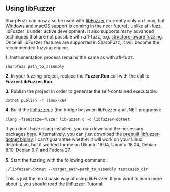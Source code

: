 ## Using libFuzzer

SharpFuzz can now also be used with [libFuzzer] (currently
only on Linux, but Windows and macOS support is coming in
the near future). Unlike afl-fuzz, libFuzzer is under active
development. It also supports many advanced techniques that
are not possible with afl-fuzz, e.g. [structure-aware fuzzing].
Once all libFuzzer features are supported in SharpFuzz, it will
become the recommended fuzzing engine.

**1.** Instrumentation process remains the same as with afl-fuzz:

```shell
sharpfuzz path_to_assembly
```

**2.** In your fuzzing project, replace the **Fuzzer.Run**
call with the call to **Fuzzer.LibFuzzer.Run**.

**3.** Publish the project in order to generate the
self-contained executable:

```shell
dotnet publish -r linux-x64
```

**4.** Build the [libFuzzer.c] (the bridge between
libFuzzer and .NET programs):

```shell
clang -fsanitize=fuzzer libFuzzer.c -o libfuzzer-dotnet
```

If you don't have clang installed, you can download the
necessary packages [here]. Alternatively, you can just
download the [prebuilt libfuzzer-dotnet binary]. I can't
guarantee whether it will work on your Linux distribution,
but it worked for me on Ubuntu 16.04, Ubuntu 18.04,
Debian 8.10, Debian 9.7, and Fedora 27.

**5.** Start the fuzzing with the following command:

```shell
./libfuzzer-dotnet --target_path=path_to_assembly testcases_dir
```

This is just the most basic way of using libFuzzer.
If you want to learn more about it, you should read
the [libFuzzer Tutorial].

[libFuzzer]: http://llvm.org/docs/LibFuzzer.html
[structure-aware fuzzing]: https://github.com/google/fuzzer-test-suite/blob/master/tutorial/structure-aware-fuzzing.md
[libFuzzer.c]: https://github.com/Metalnem/sharpfuzz/raw/master/drivers/libFuzzer.c
[here]: https://apt.llvm.org
[prebuilt libfuzzer-dotnet binary]: https://github.com/Metalnem/sharpfuzz/releases/download/libfuzzer-0.1.0/libfuzzer-dotnet-0.1.0.zip
[libFuzzer Tutorial]: https://github.com/google/fuzzer-test-suite/blob/master/tutorial/libFuzzerTutorial.md
